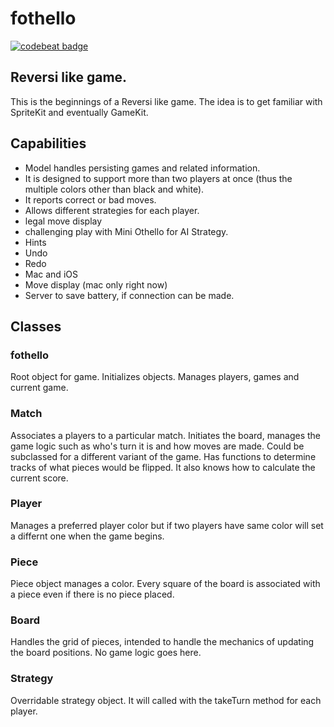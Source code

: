 # fothello

<a href="https://codebeat.co/projects/github-com-possen-fothello-develop"><img alt="codebeat badge" src="https://codebeat.co/badges/38055ff3-1d79-4fb6-b3bd-7f1dce4bf8d8" /></a>

## Reversi like game.

This is the beginnings of a Reversi like game. The idea is to get familiar with
SpriteKit and eventually GameKit. 

## Capabilities

* Model handles persisting games and related information.
* It is designed to support more than two players at once (thus the multiple colors other than black and white). 
* It reports correct or bad moves. 
* Allows different strategies for each player. 
* legal move display
* challenging play with Mini Othello for AI Strategy.
* Hints
* Undo
* Redo
* Mac and iOS
* Move display (mac only right now)
* Server to save battery, if connection can be made.
    
## Classes

### fothello

Root object for game. Initializes objects. Manages players, games and current game.

### Match

Associates a players to a particular match. Initiates the board, manages the game logic such as who's turn it
is and how moves are made. Could be subclassed for a different variant of the game. Has functions to determine
tracks of what pieces would be flipped. It also knows how to calculate the current score. 

### Player

Manages a preferred player color but if two players have same color will set a differnt one when the game
begins.

### Piece

Piece object manages a color. Every square of the board is associated with a piece even if there is no piece 
placed. 

### Board

Handles the grid of pieces, intended to handle the mechanics of updating the board positions. No game logic
goes here. 

### Strategy

Overridable strategy object. It will called with the takeTurn method for each player.

